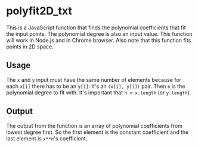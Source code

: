 # polyfit2D_txt
This is a JavaScript function that finds the polynomial coefficients that fit the input points. The polynomial degree is also an input value. This function will work in Node.js and in Chrome browser. Also note that this function fits points in 2D space.
## Usage
The `x` and `y` input must have the same number of elements because for each `x[i]` there has to be an `y[i]`. It's an `(x[i], y[i])` pair. Then `n` is the polynomial degree to fit with. It's important that `n < x.length` (or `y.length`).
## Output
The output from the function is an array of polynomial coefficients from lowest degree first. So the first element is the constant coefficient and the last element is `x**n`'s coefficient.
